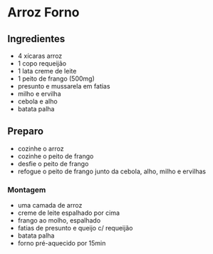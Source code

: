 # Arroz Forno

## Ingredientes

- 4 xícaras arroz
- 1 copo requeijão
- 1 lata creme de leite
- 1 peito de frango (500mg)
- presunto e mussarela em fatias
- milho e ervilha
- cebola e alho
- batata palha

## Preparo

- cozinhe o arroz
- cozinhe o peito de frango
- desfie o peito de frango
- refogue o peito de frango junto da cebola, alho, milho e ervilhas

### Montagem
- uma camada de arroz
- creme de leite espalhado por cima
- frango ao molho, espalhado
- fatias de presunto e queijo c/ requeijão
- batata palha
- forno pré-aquecido por 15min